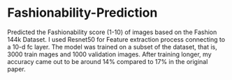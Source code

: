 # Fashionability-Prediction
Predicted the Fashionability score (1-10) of images based on the Fashion 144k Dataset. I used Resnet50 for Feature extraction process connecting to a 10-d fc layer. The model was trained on a subset of the dataset, that is, 3000 train mages and 1000 validation images. After training longer, my accuracy came out to be around 14% compared to 17% in the original paper.
